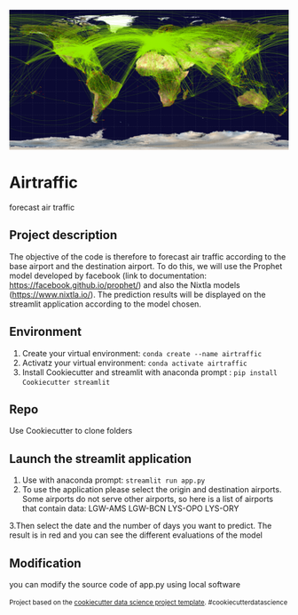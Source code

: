 ![Image](image.png)

Airtraffic
==============================

forecast air traffic


Project description
------------


The objective of the code is therefore to forecast air traffic according to the base airport and the destination airport. To do this, we will use the Prophet model developed by facebook (link to documentation: https://facebook.github.io/prophet/) and also the Nixtla models (https://www.nixtla.io/).
The prediction results will be displayed on the streamlit application according to the model chosen.

Environment
------------

1. Create your virtual environment:
```conda create --name airtraffic```
2. Activatz your virtual environment:
```conda activate airtraffic```
3. Install Cookiecutter and streamlit with anaconda prompt :
```pip install Cookiecutter streamlit```

Repo
------------

Use Cookiecutter to clone folders

Launch the streamlit application  
------------
1. Use with anaconda prompt:
```streamlit run app.py ```
2. To use the application please select the origin and destination airports.
Some airports do not serve other airports, so here is a list of airports that contain data:
LGW-AMS
LGW-BCN
LYS-OPO 
LYS-ORY

3.Then select the date and the number of days you want to predict. The result is in red and you can see the different evaluations of the model

Modification
------------

you can modify the source code of app.py using local software





<p><small>Project based on the <a target="_blank" href="http://git.equancy.io/tools/cookiecutter-data-science-project/">cookiecutter data science project template</a>. #cookiecutterdatascience</small></p>
